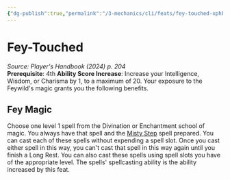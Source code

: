 ```yaml
---
{"dg-publish":true,"permalink":"/3-mechanics/cli/feats/fey-touched-xphb/","tags":["ttrpg-cli/compendium/src/5e/xphb","ttrpg-cli/feat"],"noteIcon":""}
---
```


# Fey-Touched
*Source: Player's Handbook (2024) p. 204*  
**Prerequisite**: 4th
**Ability Score Increase**: Increase your Intelligence, Wisdom, or Charisma by 1, to a maximum of 20.
Your exposure to the Feywild's magic grants you the following benefits.

## Fey Magic

Choose one level 1 spell from the Divination or Enchantment school of magic. You always have that spell and the [Misty Step](3-Mechanics/CLI/spells/misty-step-xphb.md) spell prepared. You can cast each of these spells without expending a spell slot. Once you cast either spell in this way, you can't cast that spell in this way again until you finish a Long Rest. You can also cast these spells using spell slots you have of the appropriate level. The spells' spellcasting ability is the ability increased by this feat.